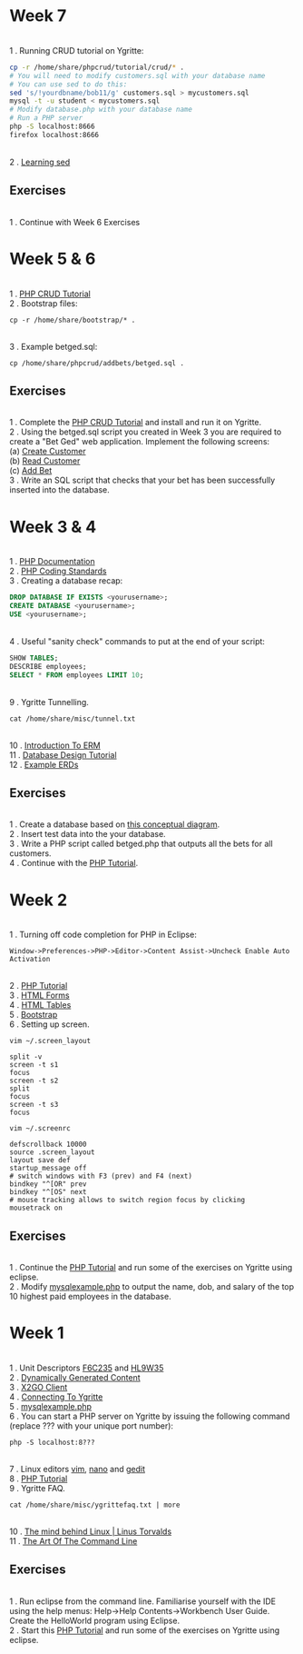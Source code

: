 # Week 7

<br> 1 . Running CRUD tutorial on Ygritte:
```bash
cp -r /home/share/phpcrud/tutorial/crud/* .
# You will need to modify customers.sql with your database name 
# You can use sed to do this:
sed 's/!yourdbname/bob11/g' customers.sql > mycustomers.sql 
mysql -t -u student < mycustomers.sql
# Modify database.php with your database name
# Run a PHP server
php -S localhost:8666
firefox localhost:8666
```
<br> 2 . [Learning sed](https://linuxconfig.org/learning-linux-commands-sed)

## Exercises
<br>1 . Continue with Week 6 Exercises

# Week 5 & 6
<br> 1 . [PHP CRUD Tutorial](https://www.startutorial.com/articles/view/php-crud-tutorial-part-1)
<br> 2 . Bootstrap files:
```
cp -r /home/share/bootstrap/* .
```
<br> 3 . Example betged.sql: 
```
cp /home/share/phpcrud/addbets/betged.sql .
```

## Exercises 
<br> 1 . Complete the [PHP CRUD Tutorial](https://www.startutorial.com/articles/view/php-crud-tutorial-part-1) and install and run it on Ygritte. 
<br> 2 . Using the betged.sql script you created in Week 3 you are required to create a "Bet Ged" web application. Implement the following screens:
<br> (a) [Create Customer](https://drive.google.com/open?id=0B-CFaefA1v4RVXV4eVlKSEhySTA)
<br> (b) [Read Customer](https://drive.google.com/open?id=0B-CFaefA1v4RWDhDMTVNNGdOS00)
<br> (c) [Add Bet](https://drive.google.com/open?id=0B-CFaefA1v4RbEFFcTdya0hhSzA)
<br> 3 . Write an SQL script that checks that your bet has been successfully inserted into the database. 


<!-- dealines wk 4 -->
# Week 3 & 4
<br> 1 . [PHP Documentation](http://www.php.net/)
<br> 2 . [PHP Coding Standards](https://github.com/php-fig/fig-standards/blob/master/accepted/PSR-1-basic-coding-standard.md)
<br> 3 . Creating a database recap:
```sql
DROP DATABASE IF EXISTS <yourusername>;
CREATE DATABASE <yourusername>;
USE <yourusername>;
```
<br> 4 . Useful "sanity check" commands to put at the end of your script:
```sql
SHOW TABLES;
DESCRIBE employees;
SELECT * FROM employees LIMIT 10;
```
<br> 9 . Ygritte Tunnelling.
```
cat /home/share/misc/tunnel.txt 
```
<br>10 . [Introduction To ERM](https://drive.google.com/open?id=0B-CFaefA1v4RZkpXSURLT1ZnSm8)
<br>11 . [Database Design Tutorial](http://en.tekstenuitleg.net/articles/software/database-design-tutorial/intro.html)
<br>12 . [Example ERDs](http://databaseanswers.org/data_models/index.htm)

## Exercises
<br>1 . Create a database based on [this conceptual diagram](https://drive.google.com/file/d/0B-CFaefA1v4RbkpXaG5GSWNrWjQ/view?usp=sharing).
<br>2 . Insert test data into the your database.
<br>3 . Write a PHP script called betged.php that outputs all the bets for all customers. 
<br>4 . Continue with the [PHP Tutorial](http://www.w3schools.com/php/).

# Week 2
<br>1 . Turning off code completion for PHP in Eclipse:
```
Window->Preferences->PHP->Editor->Content Assist->Uncheck Enable Auto Activation
```
<br> 2 . [PHP Tutorial](http://www.w3schools.com/php/) 
<br> 3 . [HTML Forms](http://www.w3schools.com/html/html_forms.asp)
<br> 4 . [HTML Tables](http://www.w3schools.com/html/html_tables.asp)
<br> 5 . [Bootstrap](http://www.w3schools.com/bootstrap/)
<br> 6 . Setting up screen.
```
vim ~/.screen_layout
```
```
split -v
screen -t s1
focus
screen -t s2
split
focus
screen -t s3
focus
```
```
vim ~/.screenrc
```
```
defscrollback 10000
source .screen_layout
layout save def
startup_message off
# switch windows with F3 (prev) and F4 (next)
bindkey "^[OR" prev
bindkey "^[OS" next
# mouse tracking allows to switch region focus by clicking
mousetrack on
```
## Exercises 
<br>1 . Continue the [PHP Tutorial](http://www.w3schools.com/php/default.asp) and run some of the exercises on Ygritte using eclipse. 
<br>2 . Modify [mysqlexample.php](https://gist.github.com/GedMullen/f58ea879c98ada9ca055) to output the name, dob, and salary of the top 10 highest paid employees in the database.

# Week 1
<br> 1 . Unit Descriptors [F6C235](http://www.mysqa.info/files/hn/F6C235.pdf) and [HL9W35](https://www.sqa.org.uk/files/hn/HL9W35.pdf)
<br> 2 . [Dynamically Generated Content](https://docs.google.com/presentation/d/1bWMd9ypXXUJGt-jDpjpRSfh6_2zHMRKjjBcldO0OMeM/pub?start=false&loop=false&delayms=60000&slide=id.p3)
<br> 3 . [X2GO Client](https://drive.google.com/file/d/0B-CFaefA1v4RVWN5eFRlSV9YbVU/view?usp=sharing)
<br> 4 . [Connecting To Ygritte](https://docs.google.com/document/d/1wV6XGhOPlpwCMElZAqlH83YYXo_PpdNNdVMN6Toh3mw/pub)
<br> 5 . [mysqlexample.php](https://gist.github.com/GedMullen/f58ea879c98ada9ca055)
<br> 6 . You can start a PHP server on Ygritte by issuing the following command (replace ??? with your unique port number):
```
php -S localhost:8??? 
```
<br> 7 . Linux editors [vim](http://vim.rtorr.com/), [nano](http://www.howtogeek.com/howto/42980/the-beginners-guide-to-nano-the-linux-command-line-text-editor/) and [gedit](https://en.wikipedia.org/wiki/Gedit)
<br> 8 . [PHP Tutorial](http://www.w3schools.com/php/) 
<br> 9 . Ygritte FAQ.
```
cat /home/share/misc/ygrittefaq.txt | more
```
<br> 10 . [The mind behind Linux | Linus Torvalds](https://www.youtube.com/watch?v=o8NPllzkFhE)
<br> 11 . [The Art Of The Command Line](https://github.com/jlevy/the-art-of-command-line)
## Exercises

<br>1 . Run eclipse from the command line. Familiarise yourself with the IDE using the help menus: Help->Help Contents->Workbench User Guide. Create the HelloWorld program using Eclipse. 
<br>2 . Start this [PHP Tutorial](http://www.w3schools.com/php/default.asp) and run some of the exercises on Ygritte using eclipse. 
